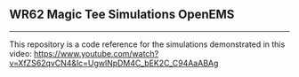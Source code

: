## WR62 Magic Tee Simulations OpenEMS
---
This repository is a code reference for the simulations demonstrated in this video:
https://www.youtube.com/watch?v=XfZS62qvCN4&lc=UgwlNpDM4C_bEK2C_C94AaABAg
